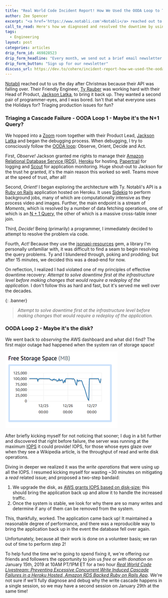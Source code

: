 ```yaml
---
title: "Real World Code Incident Report! How We Used the OODA Loop to Triage a Amazon RDS Cascade Failure for a Heroku-hosted Rails App"
author: Zee Spencer
excerpt: "<a href='https://www.notabli.com'>Notabli</a> reached out to us the day after Christmas because their API was falling over, and I was bored. Isn't that what everyone uses the Holidays for? Triaging production issues for fun?"
call_to_read: Here's how we diagnosed and resolved the downtime by using the OODA loop!
tags:
  - Engineering
layout: post
categories: articles
drip_form_id: 469828523
drip_form_headline: "Every month, we send out a brief email newsletter summarizing what we've written and what events we are planning. Fill out this form to get it right in your email!"
drip_form_button: "Sign up for our newsletter"
discuss_url: https://dev.to/cohere/incident-report-how-we-used-the-ooda-loop-to-triage-a-amazon-rds-cascade-failure-for-a-heroku-hosted-rails-app--54bd
---
```



[Notabli](https://www.notabli.com) reached out to us the day after Christmas because their API was falling over. Their Friendly Engineer, [Ty Rauber](https:/\/www.linkedin.com/in/ty-rauber-69822b5/) was working hard with their Head of Product, [Jackson Latka](https://www.linkedin.com/in/jacksonlatka), to bring it back up. They wanted a second pair of programmer-eyes, and I was bored. Isn't that what everyone uses the Holidays for? Triaging production issues for fun?


### Triaging a Cascade Failure - OODA Loop 1 - Maybe it's the N+1 Query?

We hopped into a [Zoom](https://zoom.us/) room together with their Product Lead, [Jackson Latka](https://www.linkedin.com/in/jacksonlatka/) and began the debugging process. When debugging, I try to consciously follow the [OODA loop](https://en.wikipedia.org/wiki/OODA_loop): Observe, Orient, Decide and Act.

First, _Observe!_ Jackson granted me rights to manage their [Amazon Relational Database Service (RDS)](https://aws.amazon.com/rds/), [Heroku](https://www.heroku.com/) for hosting, [Papertrail](https://papertrailapp.com/) for logging and [Scout](https://scoutapp.com/) for application monitoring. Huge shout-out to Jackson for the trust he granted, it's the main reason this worked so well. Teams move at the speed of trust, after all!

Second, _Orient!_ I began exploring the architecture with Ty. Notabli's API is a [Ruby on  Rails](https://rubyonrails.org/) application hosted on Heroku. It uses [Sidekiq](https://sidekiq.org/) to perform background jobs, many of which are computationally intensive as they process video and images. Further, the main endpoint is a stream of _Moments_, which is resolved by a number of data fetching operations, one of which is an [N + 1 Query](https://secure.phabricator.com/book/phabcontrib/article/n_plus_one/), the other of which is a massive cross-table inner join.

Third, _Decide!_ Being (primarily) a programmer, I immediately decided to attempt to resolve the problem via code.


Fourth, _Act!_ Because they use the [jsonapi-resources](https://github.com/cerebris/jsonapi-resources) gem, a library I'm personally unfamiliar with, it was difficult to find a seam to begin resolving the query problems. Ty and I blundered through, poking and prodding; but after 15 minutes, we decided this was a dead-end for now.

On reflection, I realized I had violated one of my principles of effective downtime recovery: _Attempt to solve downtime first at the infrastructure level before making changes that would require a redeploy of the application._  I don't follow this as hard and fast, but it's served me well over the decades.

{: .banner}
>  _Attempt to solve downtime first at the infrastructure level before making changes that would require a redeploy of the application._


### OODA Loop 2 - Maybe it's the disk?

We went back to _observing_ the AWS dashboard and what did I find? The first major outage had happened when the system ran of storage space!


<p class="tc">
<img alt="The RDS Instance's Free storage space's Precipitous Decline" src="/images/storage-space-cascade-failure.png" />
</p>

After briefly kicking myself for not noticing that sooner; I dug in a bit further and discovered that right before failure, the server was running at the maximum [IOPS](https://en.wikipedia.org/wiki/IOPS) it could provide! IOPS, for those whose eyes glaze over when they see a Wikipedia article, is the throughput of read and write disk operations.

Diving in deeper we realized it was the _write operations_ that were using up all the IOPS. I resumed kicking myself for wasting ~30 minutes on mitigating a _read_ related issue; and proposed a two-step bandaid:


1.  We upgrade the disk, as [AWS grants IOPS based on disk-size](https://docs.aws.amazon.com/AWSEC2/latest/UserGuide/EBSVolumeTypes.html); this should bring the application back up and allow it to handle the increased traffic.
1.  Once the system is stable, we look for why there are so many writes and determine if any of them can be removed from the system.

This, thankfully, worked. The application came back up! It maintained a reasonable degree of performance, and there was a reproducible way to bring the application back up in the event the database fell over again.

Unfortunately, because all their work is done on a volunteer basis; we ran out of time to perform step 2!

To help fund the time we're going to spend fixing it, we're offering our friends and followers the opportunity to join us _free_ or _with donation_ on January 15th, 2019 at 10AM PT/1PM ET for a two hour _[Real World Code Livestream: Preventing Excessive Concurrent Write Induced Cascade Failures in a Heroku Hosted, Amazon RDS Backed Ruby on Rails App](/events/january-15th-2019-10am-pt-1pm-et-real-world-code-livestream-preventing-cascade-failures-caused-by-excessive-concurrent-writes-in-a-heroku-hosted-amazon-rds-backed-ruby-on-rails-app/?utm_campaign=real-world-code-2019-01-17)_. We're not sure if we'll fully diagnose and debug why the write cascade happens in a single session, so we may have a second session on January 29th at the same time!
